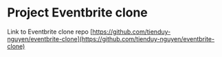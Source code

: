 # Project Eventbrite clone

Link to Eventbrite clone repo [https://github.com/tienduy-nguyen/eventbrite-clone](https://github.com/tienduy-nguyen/eventbrite-clone)